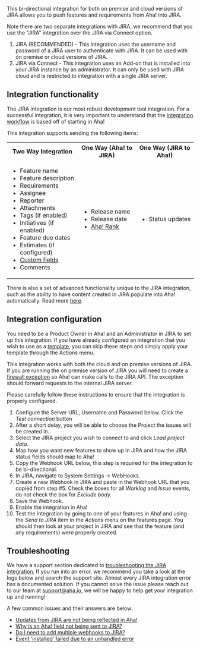 This bi-directional integration for both on premise and cloud versions of JIRA allows you to push features and requirements from Aha! into JIRA.

Note there are two separate integrations with JIRA, we recommend that you use the "JIRA" integration over the JIRA via Connect option.

1. JIRA (RECOMMENDED) - This integration uses the username and password of a JIRA user to authenticate with JIRA. It can be used with on premise or cloud versions of JIRA.
2. JIRA via Connect - This integration uses an Add-on that is installed into your JIRA instance by an administrator. It can only be used with JIRA cloud and is restricted to integration with a single JIRA server.

## Integration functionality

The JIRA integration is our most robust development tool integration. For a successful integration, it is very important to understand that the [integration workflow](http://support.aha.io/hc/en-us/articles/202001127) is based off of starting in Aha!

This integration supports sending the following items:

<table>
  <tr><th>Two Way Integration</th><th>One Way (Aha! to JIRA)</th><th>One Way (JIRA to Aha!)</th>
  <tr>
  <td>
  <ul>
  <li>Feature name</li>
  <li>
  Feature description
  </li>
  <li>
  Requirements
  </li>
  <li>
  Assignee
  </li>
  <li>
  Reporter
  </li>
  <li>
  Attachments
</li>
<li>
Tags (if enabled)
</li>
<li>
Initiatives (if enabled)
  </li>
  <li>
  Feature due dates
</li>
<li>
Estimates (if configured)
  </li>
  <li>
  <a href="http://support.aha.io/hc/en-us/articles/206934573">Custom fields</a>
  </li>
  <LI>
  Comments
  </LI>
  </ul>
</td>
<td>
<ul>
<li>
Release name
</li>
<li>
Release date
</li>
<li>
<a href="http://support.aha.io/hc/en-us/articles/204755559">Aha! Rank</a>
</li>
</ul>
</td>
<td>
<ul>
<li>
Status updates
</li>
</ul>
</td>
</tr>
</table>

There is also a set of advanced functionality unique to the JIRA integration, such as the ability to have content created in JIRA populate into Aha! automatically. Read more [here](http://support.aha.io/hc/en-us/articles/204452355).

## Integration configuration

You need to be a Product Owner in Aha! and an Administrator in JIRA to set up this integration. If you have already configured an integration that you wish to use as a [template](http://support.aha.io/hc/en-us/articles/210385463), you can skip these steps and simply apply your template through the Actions menu.

This integration works with both the cloud and on premise versions of JIRA. If you are running the on premise version of JIRA you will need to create a [firewall exception](http://support.aha.io/entries/40842777) so Aha! can make calls to the JIRA API. The exception should forward requests to the internal JIRA server.

Please carefully follow these instructions to ensure that the integration is properly configured.

1. Configure the Server URL, Username and Password below. Click the _Test connection_ button
2. After a short delay, you will be able to choose the Project the issues will be created in.
3. Select the JIRA project you wish to connect to and click _Load project data_.
4. Map how you want new features to show up in JIRA and how the JIRA status fields should map to Aha!
5. Copy the Webhook URL below, this step is required for the integration to be bi-directional.
6. In JIRA, navigate to System Settings -> WebHooks.
7. Create a new Webhook in JIRA and paste in the Webhook URL that you copied from step #5. Check the boxes for all _Worklog_ and _Issue_ events, do not check the box for _Exclude body._
8. Save the Webhook.
9. Enable the integration in Aha!
10. Test the integration by going to one of your features in Aha! and using the _Send to JIRA_ item in the _Actions_ menu on the features page. You should then look at your project in JIRA and see that the feature (and any requirements) were properly created.

## Troubleshooting

We have a support section dedicated to [troubleshooting the JIRA integration.](http://support.aha.io/hc/en-us/sections/201102925) If you run into an error, we recommend you take a look at the logs below and search the support site. Almost every JIRA integration error has a documented solution. If you cannot solve the issue please reach out to our team at  [support@aha.io](mailto:support@aha.io), we will be happy to help get your integration up and running!

A few common issues and their answers are below:

- [Updates from JIRA are not being reflected in Aha!](http://support.aha.io/hc/en-us/articles/204700139)
- [Why is an Aha! field not being sent to JIRA?](http://support.aha.io/hc/en-us/articles/204837595)
- [Do I need to add multiple webhooks to JIRA?](http://support.aha.io/hc/en-us/articles/206582153)
- [Event ‘installed’ failed due to an unhandled error](http://support.aha.io/hc/en-us/articles/205401466)

